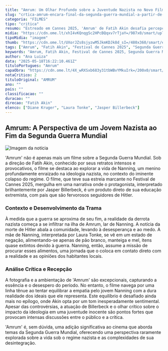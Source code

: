 ```yaml
---
title: "Amrum: Um Olhar Profundo sobre a Juventude Nazista no Novo Filme de Fatih Akin"
slug: "crtica-amrum-encara-final-da-segunda-guerra-mundial-a-partir-de-menino-nazista"
categoria: "FILMES"
tipo: "critica"
resumo: "Estreado em Cannes 2025, 'Amrum' de Fatih Akin desafia percepções através de uma narrativa centrada em um jovem alemão no declínio do nazismo."
midia: "https://cdn.ome.lt/xhI4vKQnqgSc2HPcBQqxv7rTjaY=/987x0/smart/uploads/conteudo/fotos/amrum-critica-cannes.jpg"
tipoMidia: "imagem"
thumb: "https://cdn.ome.lt/UXorJZs8sjyzwM5JkmKDJk8d_sI=/480x360/smart/extras/conteudos/amrum-critica.jpg"
tags: ["Amrum", "Fatih Akin", "Festival de Cannes 2025", "Segunda Guerra Mundial", "cinema", "nazismo", "Jasper Billerbeck"]
keywords: "Amrum, Fatih Akin, Festival de Cannes 2025, Segunda Guerra Mundial, cinema, nazismo, Jasper Billerbeck"
author: "Ana Luiza"
data: "2025-05-18T16:22:10.461Z"
tituloPortugues: "Amrum"
capaObra: "https://cdn.ome.lt/4X_wRXSxb683y31tbWBvYMkuIrk=/200x0/smart/extras/capas/amrum.jpg"
notaCritico: 2
tituloOriginal: "AMRUM"
ano: ""
pais: ""
classificacao: ""
duracao: ""
direcao: "Fatih Akin"
elenco: ["Diane Kruger", "Laura Tonke", "Jasper Billerbeck"]
---
```


## Amrum: A Perspectiva de um Jovem Nazista ao Fim da Segunda Guerra Mundial

![Imagem da notícia](https://cdn.ome.lt/yR-A6W7TFcYBOHU9yjypzuEKnJw=/fit-in/837x500/smart/uploads/conteudo/fotos/amrum-critica.jpg)

'Amrum' não é apenas mais um filme sobre a Segunda Guerra Mundial. Sob a direção de Fatih Akin, conhecido por seus retratos intensos e provocativos, o filme se destaca ao explorar a vida de Nanning, um menino profundamente enraizado na ideologia nazista, no contexto do iminente colapso do regime. O filme, que teve sua estreia marcante no Festival de Cannes 2025, mergulha em uma narrativa onde o protagonista, interpretado brilhantemente por Jasper Billerbeck, é um produto direto de sua educação extremista, com pais que são fervorosos seguidores de Hitler.

### Contexto e Desenvolvimento da Trama

À medida que a guerra se aproxima de seu fim, a realidade da derrota nazista começa a se infiltrar na ilha de Amrum, lar de Nanning. A notícia da morte de Hitler abala a comunidade, levando à desesperança e ao medo. A mãe de Nanning, interpretada por Laura Tonke, se vê em um estado de negação, alimentando-se apenas de pão branco, manteiga e mel, itens quase extintos devido à guerra. Nanning, então, assume a missão de procurar esses alimentos, uma jornada que o coloca em contato direto com a realidade e as opiniões dos habitantes locais.

### Análise Crítica e Recepção

A fotografia e a ambientação de 'Amrum' são excepcionais, capturando a essência e o desespero do período. No entanto, o filme navega por uma linha tênue ao tentar equilibrar a empatia pelo jovem Nanning com a dura realidade dos ideais que ele representa. Este equilíbrio é desafiado ainda mais no epílogo, onde Akin opta por um tom inesperadamente sentimental. Apesar das controvérsias, a atuação de Billerbeck e o olhar crítico sobre o impacto da ideologia em uma juventude inocente são pontos fortes que provocam intensas discussões entre o público e a crítica.

'Amrum' é, sem dúvida, uma adição significativa ao cinema que aborda temas da Segunda Guerra Mundial, oferecendo uma perspectiva raramente explorada sobre a vida sob o regime nazista e as complexidades de sua desintegração.